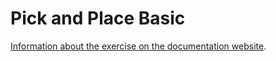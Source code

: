 # Pick and Place Basic

[Information about the exercise on the documentation website](https://jderobot.github.io/RoboticsAcademy/exercises/IndustrialRobots/pick_place).